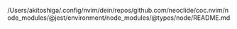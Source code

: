 /Users/akitoshiga/.config/nvim/dein/repos/github.com/neoclide/coc.nvim/node_modules/@jest/environment/node_modules/@types/node/README.md